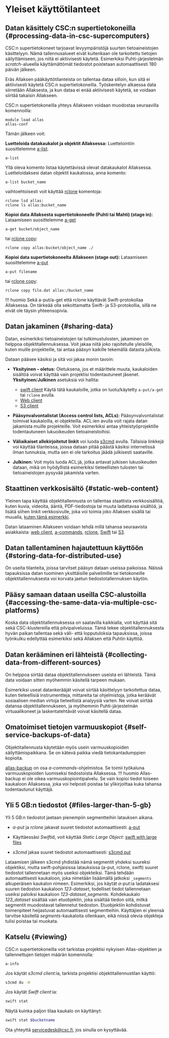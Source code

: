 
# Yleiset käyttötilanteet

## Datan käsittely CSC:n supertietokoneilla {#processing-data-in-csc-supercomputers}

CSC:n supertietokoneet tarjoavat levyympäristöjä suurten tietoaineistojen käsittelyyn. Nämä tallennusalueet eivät kuitenkaan ole tarkoitettu tietojen säilyttämiseen, jos niitä ei aktiivisesti käytetä. Esimerkiksi Puhti-järjestelmän _scratch_-alueella käyttämättömät tiedostot poistetaan automaattisesti 180 päivän jälkeen.

Eräs Allaksen pääkäyttötilanteista on tallentaa dataa silloin, kun sitä ei aktiivisesti käytetä CSC:n supertietokoneilla. Työskentelyn alkaessa data siirretään Allaksesta, ja kun dataa ei enää aktiivisesti käytetä, se voidaan siirtää takaisin Allakseen.

CSC:n supertietokoneilla yhteys Allakseen voidaan muodostaa seuraavilla komennoilla:
```text
module load allas
allas-conf
```
Tämän jälkeen voit:

**Luetteloida datakaukalot ja objektit Allaksessa:** Luettelointiin suosittelemme [a-list](./a_commands.md#a-list). 
```text
a-list
```
Yllä oleva komento listaa käytettävissä olevat datakaukalot Allaksessa. Luetteloidaksesi datan objektit kaukalossa, anna komento:
```text
a-list bucket_name
```
vaihtoehtoisesti voit käyttää [rclone](./rclone.md) komentoja:
```text
rclone lsd allas:
rclone ls allas:bucket_name
```
**Kopioi data Allaksesta supertietokoneelle (Puhti tai Mahti) (stage in):** Lataamiseen suosittelemme [a-get](./a_commands.md#a-get-retrieves-stored-data)
```text
a-get bucket/object_name
```
tai [rclone copy](./rclone.md):
```text
rclone copy allas:bucket/object_name ./
```

**Kopioi data supertietokoneelta Allakseen (stage out):** Lataamiseen suosittelemme [a-put](./a_commands.md#a-put-uploads-data-to-allas)
```text
a-put filename
```
tai [rclone copy](./rclone.md):
```test
rclone copy file.dat allas:/bucket_name 
```

!!! huomio
    Sekä a-put/a-get että rclone käyttävät Swift-protokollaa Allaksessa. On tärkeää olla sekoittamatta Swift- ja S3-protokollia, sillä ne eivät ole täysin yhteensopivia.

## Datan jakaminen {#sharing-data}

Datan, esimerkiksi tietoaineistojen tai tutkimustulosten, jakaminen on helppoa objektitallennuksessa. Voit jakaa niitä joko rajoitetulle yleisölle, kuten muille projekteille, tai antaa pääsyn kaikille tekemällä datasta julkista.

Dataan pääsee käsiksi ja sitä voi jakaa monin tavoin:

* **Yksityinen – oletus:** Oletuksena, jos et määrittele muuta, kaukaloiden sisältöä voivat käyttää vain projektisi todentautuneet jäsenet. **Yksityinen**/**Julkinen** asetuksia voi hallita:

    * [swift client](./swift_client.md#giving-another-project-read-and-write-access-to-a-bucket) Käytä tätä kaukaloille, jotka on luotu/käytetty `a-put/a-get` tai `rclone` avulla.
    * [Web client](./web_client.md#view-objects-via-the-internet)
    * [S3 client](./s3_client.md#s3cmd-and-public-objects)

* **Pääsynvalvontalistat (Access control lists, ACLs):** Pääsynvalvontalistat toimivat kaukaloilla, ei objekteilla. ACL:ien avulla voit rajata datan jakamista muille projekteille. Voit esimerkiksi antaa yhteistyöprojektille todentautuneen lukuoikeuden tietoaineistoihisi.

* **Väliaikaiset allekirjoitetut linkit** voi luoda [s3cmd](./s3_client.md#publishing-objects-temporarily-with-signed-urls) avulla. Tällaisia linkkejä voi käyttää tilanteissa, joissa dataan pitää päästä käsiksi internetissä ilman tunnuksia, mutta sen ei ole tarkoitus jäädä julkisesti saataville.

* **Julkinen:** Voit myös luoda ACL:jä, jotka antavat julkisen lukuoikeuden dataan, mikä on hyödyllistä esimerkiksi tieteellisten tulosten tai tietoaineistojen pysyvää jakamista varten.

## Staattinen verkkosisältö {#static-web-content}

Yleinen tapa käyttää objektitallennusta on tallentaa staattista verkkosisältöä, kuten kuvia, videoita, ääntä, PDF-tiedostoja tai muuta ladattavaa sisältöä, ja lisätä siihen linkit verkkosivulle, joka voi toimia joko Allaksen sisällä tai muualla, [kuten tämä esimerkki](https://a3s.fi/my_fishbucket/my_fish).

Datan lataaminen Allakseen voidaan tehdä millä tahansa seuraavista asiakkaista: [web client](./web_client.md#upload-an-object), [a-commands](./a_commands.md#a-put-uploads-data-to-allas), [rclone](./rclone.md#create-buckets-and-upload-objects), [Swift](./swift_client.md#create-buckets-and-upload-objects) tai [S3](./s3_client.md#create-buckets-and-upload-objects).

## Datan tallentaminen hajautettuun käyttöön {#storing-data-for-distributed-use}

On useita tilanteita, joissa tarvitset pääsyn dataan useissa paikoissa. Näissä tapauksissa datan tuominen yksittäisille palvelimille tai tietokoneille objektitallennuksesta voi korvata jaetun tiedostotallennuksen käytön.

## Pääsy samaan dataan useilla CSC-alustoilla {#accessing-the-same-data-via-multiple-csc-platforms}

Koska data objektitallennuksessa on saatavilla kaikkialla, voit käyttää sitä sekä CSC-klustereilla että pilvipalveluissa. Tämä tekee objektitallennuksesta hyvän paikan tallentaa sekä väli- että lopputuloksia tapauksissa, joissa työnkulku edellyttää esimerkiksi sekä Allaksen että Puhtin käyttöä.

## Datan kerääminen eri lähteistä {#collecting-data-from-different-sources}

On helppoa siirtää dataa objektitallennukseen useista eri lähteistä. Tämä data voidaan sitten myöhemmin käsitellä tarpeen mukaan.

Esimerkiksi useat datankerääjät voivat siirtää käsittelyyn tarkoitettua dataa, kuten tieteellisiä instrumentteja, mittareita tai ohjelmistoja, jotka keräävät sosiaalisen median virtoja tieteellistä analyysiä varten. Ne voivat siirtää datansa objektitallennukseen, ja myöhemmin Puhti-järjestelmän virtuaalikoneet ja laskentatehtävät voivat käsitellä dataa.

## Omatoimiset tietojen varmuuskopiot {#self-service-backups-of-data}

Objektitallennusta käytetään myös usein varmuuskopioiden säilyttämispaikkana. Se on kätevä paikka viedä tietokantadumppien kopioita.

[allas-backup](./a_backup.md) on osa *a-commands*-ohjelmistoa. Se toimii työkaluna varmuuskopioiden luomiseksi tiedostoista Allaksessa.
!!! huomio
    Allas-backup ei ole oikea varmuuskopiointipalvelu.
    Se vain kopioi tiedot toiseen kaukaloon Allaksessa, joka voi 
    helposti poistaa tai ylikirjoittaa kuka tahansa todentautunut käyttäjä.

## Yli 5 GB:n tiedostot {#files-larger-than-5-gb}

Yli 5 GB:n tiedostot jaetaan pienempiin segmentteihin latauksen aikana.

* *a-put* ja *rclone* jakavat suuret tiedostot automaattisesti: [a-put](./a_commands.md#a-put-uploads-data-to-allas)

* Käyttäessäsi _Swiftiä_, voit käyttää _Static Large Object_: [swift with large files](./swift_client.md#files-larger-than-5-gb)

* _s3cmd_ jakaa suuret tiedostot automaattisesti: [s3cmd put](./s3_client.md#create-buckets-and-upload-objects)

Lataamisen jälkeen s3cmd yhdistää nämä segmentit yhdeksi suureksi objektiksi, mutta swift-pohjaisissa latauksissa (a-put, rclone, swift) suuret tiedostot tallennetaan myös useiksi objekteiksi. Tämä tehdään automaattisesti kaukaloon, joka nimetään lisäämällä jatkoksi `_segments` alkuperäisen kaukalon nimeen. Esimerkiksi, jos käytät _a-put_:ia ladataksesi suuren tiedoston kaukaloon _123-dataset_, todelliset tiedot tallennetaan useiksi paloiksi kaukaloon _123-dataset_segments_. Kohdekaukalo _123_dataset_ sisältää vain etuobjektin, joka sisältää tiedon siitä, mitkä segmentit muodostavat tallennetut tiedoston. Etuobjektiin kohdistuvat toimenpiteet heijastuvat automaattisesti segmentteihin. Käyttäjien ei yleensä tarvitse käsitellä _segments_-kaukaloita ollenkaan, eikä niissä olevia objekteja tulisi poistaa tai muokata.

## Katselu {#viewing}

CSC:n supertietokoneilla voit tarkistaa projektisi nykyisen Allas-objektien ja tallennettujen tietojen määrän komennolla:
```text
a-info
```

Jos käytät _s3cmd client_:ia, tarkista projektisi objektitallennustilan käyttö:
```bash
s3cmd du -H
```

Jos käytät _Swift client_:ia:
```bash 
swift stat
```

Näytä kuinka paljon tilaa kaukalo on käyttänyt:
```bash
swift stat $bucketname
```

Ota yhteyttä [servicedesk@csc.fi](mailto:servicedesk@csc.fi), jos sinulla on kysyttävää.

